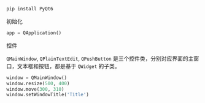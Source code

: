 ```bash
pip install PyQt6
```

初始化

```python
app = QApplication()
```

控件

`QMainWindow`, `QPlainTextEdit`, `QPushButton` 是三个控件类，分别对应界面的主窗口，文本框和按钮，都是基于 `QWidget` 的子类。

```python
window = QMainWindow()
window.resize(500, 400)
window.move(300, 310)
window.setWindowTitle('Title')
```

